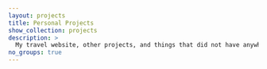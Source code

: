 ```yaml
---
layout: projects
title: Personal Projects
show_collection: projects
description: >
  My travel website, other projects, and things that did not have anywhere else to belong.  
no_groups: true
---
```

